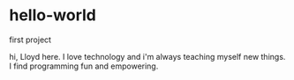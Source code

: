 # hello-world
first project

hi, Lloyd here. I love technology and i'm always teaching myself new things.
I find programming fun and empowering.
